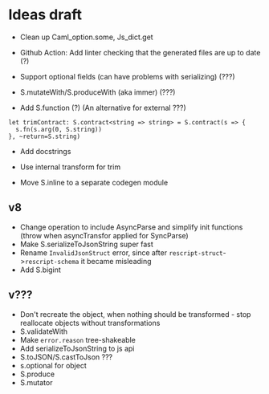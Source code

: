 # Ideas draft

- Clean up Caml_option.some, Js_dict.get

- Github Action: Add linter checking that the generated files are up to date (?)

- Support optional fields (can have problems with serializing) (???)

- S.mutateWith/S.produceWith (aka immer) (???)

- Add S.function (?) (An alternative for external ???)

```
let trimContract: S.contract<string => string> = S.contract(s => {
  s.fn(s.arg(0, S.string))
}, ~return=S.string)
```

- Add docstrings

- Use internal transform for trim

- Move S.inline to a separate codegen module

## v8

- Change operation to include AsyncParse and simplify init functions (throw when asyncTransfor applied for SyncParse)
- Make S.serializeToJsonString super fast
- Rename `InvalidJsonStruct` error, since after `rescript-struct`->`rescript-schema` it became misleading
- Add S.bigint

## v???

- Don't recreate the object, when nothing should be transformed - stop reallocate objects without transformations
- S.validateWith
- Make `error.reason` tree-shakeable
- Add serializeToJsonString to js api
- S.toJSON/S.castToJson ???
- s.optional for object
- S.produce
- S.mutator
